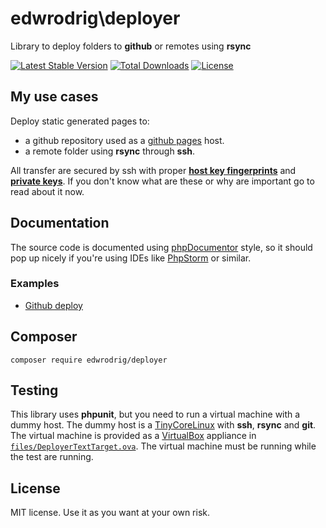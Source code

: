 edwrodrig\deployer 
========
Library to deploy folders to __github__ or remotes using __rsync__

[![Latest Stable Version](https://poser.pugx.org/edwrodrig/deployer/v/stable)](https://packagist.org/packages/edwrodrig/deployer)
[![Total Downloads](https://poser.pugx.org/edwrodrig/deployer/downloads)](https://packagist.org/packages/edwrodrig/deployer)
[![License](https://poser.pugx.org/edwrodrig/deployer/license)](https://packagist.org/packages/edwrodrig/deployer)

## My use cases

Deploy static generated pages to:
 * a github repository used as a [github pages](https://pages.github.com/) host.
 * a remote folder using __rsync__ through __ssh__.
 
All transfer are secured by ssh with proper 
**[host key fingerprints](https://superuser.com/questions/421997/what-is-a-ssh-key-fingerprint-and-how-is-it-generated)** and
**[private keys](https://unix.stackexchange.com/questions/23291/how-to-ssh-to-remote-server-using-a-private-key)**.
If you don't know what are these or why are important go to read about it now.

## Documentation
The source code is documented using [phpDocumentor](http://docs.phpdoc.org/references/phpdoc/basic-syntax.html) style,
so it should pop up nicely if you're using IDEs like [PhpStorm](https://www.jetbrains.com/phpstorm) or similar.

### Examples

* [Github deploy](https://github.com/edwrodrig/deployer/blob/master/examples/github_deploy.php)

## Composer
```
composer require edwrodrig/deployer
```

## Testing
This library uses __phpunit__, but you need to run a virtual machine with a dummy host. The dummy host is a [TinyCoreLinux](http://distro.ibiblio.org/tinycorelinux/) with __ssh__, __rsync__ and __git__.
The virtual machine is provided as a [VirtualBox](https://www.virtualbox.org) appliance in [`files/DeployerTextTarget.ova`](https://github.com/edwrodrig/deployer/tree/master/files). The virtual machine must be running while the test are running.

## License
MIT license. Use it as you want at your own risk.











